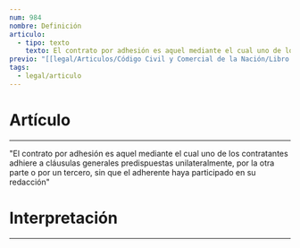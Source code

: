 ```yaml
---
num: 984
nombre: Definición
articulo:
  - tipo: texto
    texto: El contrato por adhesión es aquel mediante el cual uno de los contratantes adhiere a cláusulas generales predispuestas unilateralmente, por la otra parte o por un tercero, sin que el adherente haya participado en su redacción
previo: "[[legal/Articulos/Código Civil y Comercial de la Nación/Libro Tercero/Título 2/Capítulo 3/Sección 2/Sección 2, Contratos celebrados por adhesión a cláusulas generales predispuestas.md|Sección 2, Contratos celebrados por adhesión a cláusulas generales predispuestas]]"
tags:
  - legal/articulo
---
```

# Artículo
---
"El contrato por adhesión es aquel mediante el cual uno de los contratantes adhiere a cláusulas generales predispuestas unilateralmente, por la otra parte o por un tercero, sin que el adherente haya participado en su redacción"

# Interpretación
---


